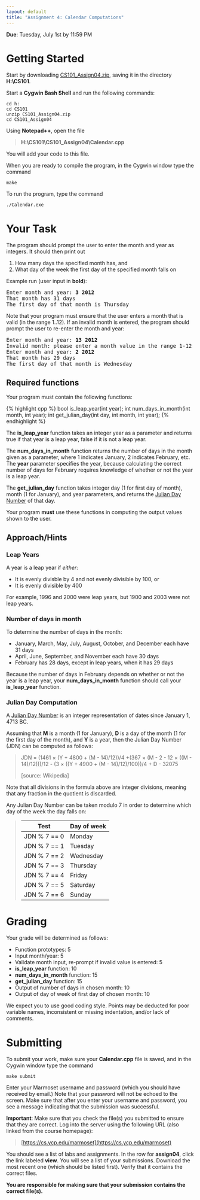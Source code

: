 ```yaml
---
layout: default
title: "Assignment 4: Calendar Computations"
---
```


**Due**: Tuesday, July 1st by 11:59 PM

Getting Started
===============

Start by downloading [CS101\_Assign04.zip](CS101_Assign04.zip), saving it in the directory **H:\\CS101**.

Start a **Cygwin Bash Shell** and run the following commands:

    cd h:
    cd CS101
    unzip CS101_Assign04.zip
    cd CS101_Assign04

Using **Notepad++**, open the file

> **H:\\CS101\\CS101\_Assign04\\Calendar.cpp**

You will add your code to this file.

When you are ready to compile the program, in the Cygwin window type the command

    make

To run the program, type the command

    ./Calendar.exe

Your Task
=========

The program should prompt the user to enter the month and year as integers. It should then print out

1.  How many days the specified month has, and
2.  What day of the week the first day of the specified month falls on

Example run (user input in **bold**):

<pre>
Enter month and year: <b>3 2012</b>
That month has 31 days
The first day of that month is Thursday
</pre>

Note that your program must ensure that the user enters a month that is valid (in the range 1..12). If an invalid month is entered, the program should prompt the user to re-enter the month and year:

<pre>
Enter month and year: <b>13 2012</b>
Invalid month: please enter a month value in the range 1-12
Enter month and year: <b>2 2012</b>
That month has 29 days
The first day of that month is Wednesday
</pre>

Required functions
------------------

Your program must contain the following functions:

{% highlight cpp %}
bool is_leap_year(int year);
int num_days_in_month(int month, int year);
int get_julian_day(int day, int month, int year);
{% endhighlight %}

The **is\_leap\_year** function takes an integer year as a parameter and returns true if that year is a leap year, false if it is not a leap year.

The **num\_days\_in\_month** function returns the number of days in the month given as a parameter, where 1 indicates January, 2 indicates February, etc. The **year** parameter specifies the year, because calculating the correct number of days for February requires knowledge of whether or not the year is a leap year.

The **get\_julian\_day** function takes integer day (1 for first day of month), month (1 for January), and year parameters, and returns the [Julian Day Number](http://en.wikipedia.org/wiki/Julian_day) of that day.

Your program **must** use these functions in computing the output values shown to the user.

Approach/Hints
--------------

### Leap Years

A year is a leap year if *either*:

-   It is evenly divisble by 4 and not evenly divisible by 100, or
-   It is evenly divisible by 400

For example, 1996 and 2000 were leap years, but 1900 and 2003 were not leap years.

### Number of days in month

To determine the number of days in the month:

-   January, March, May, July, August, October, and December each have 31 days
-   April, June, September, and November each have 30 days
-   February has 28 days, except in leap years, when it has 29 days

Because the number of days in February depends on whether or not the year is a leap year, your **num\_days\_in\_month** function should call your **is\_leap\_year** function.

### Julian Day Computation

A [Julian Day Number](http://en.wikipedia.org/wiki/Julian_day) is an integer representation of dates since January 1, 4713 BC.

Assuming that **M** is a month (1 for January), **D** is a day of the month (1 for the first day of the month), and **Y** is a year, then the Julian Day Number (JDN) can be computed as follows:

> JDN = (1461 × (Y + 4800 + (M - 14)/12))/4 +(367 × (M - 2 - 12 × ((M - 14)/12)))/12 - (3 × ((Y + 4900 + (M - 14)/12)/100))/4 + D - 32075
>
> [source: Wikipedia]

Note that all divisions in the formula above are integer divisions, meaning that any fraction in the quotient is discarded.

Any Julian Day Number can be taken modulo 7 in order to determine which day of the week the day falls on:

> Test | Day of week
> ---- | -----------
> JDN % 7 == 0 | Monday
> JDN % 7 == 1 | Tuesday
> JDN % 7 == 2 | Wednesday
> JDN % 7 == 3 | Thursday
> JDN % 7 == 4 | Friday
> JDN % 7 == 5 | Saturday
> JDN % 7 == 6 | Sunday

Grading
=======

Your grade will be determined as follows:

* Function prototypes: 5
* Input month/year: 5
* Validate month input, re-prompt if invalid value is entered: 5
* **is\_leap\_year** function: 10
* **num\_days\_in\_month** function: 15
* **get\_julian\_day** function: 15
* Output of number of days in chosen month: 10
* Output of day of week of first day of chosen month: 10

We expect you to use good coding style.  Points may be deducted for poor variable names, inconsistent or missing indentation, and/or lack of comments.

Submitting
==========

To submit your work, make sure your **Calendar.cpp** file is saved, and in the Cygwin window type the command

    make submit

Enter your Marmoset username and password (which you should have received by email.) Note that your password will not be echoed to the screen. Make sure that after you enter your username and password, you see a message indicating that the submission was successful.

**Important**: Make sure that you check the file(s) you submitted to ensure that they are correct. Log into the server using the following URL (also linked from the course homepage):

> [https://cs.ycp.edu/marmoset](https://cs.ycp.edu/marmoset)

You should see a list of labs and assignments. In the row for **assign04**, click the link labeled **view**. You will see a list of your submissions. Download the most recent one (which should be listed first). Verify that it contains the correct files.

**You are responsible for making sure that your submission contains the correct file(s).**
